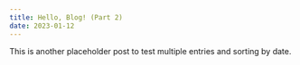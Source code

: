 ```yaml
---
title: Hello, Blog! (Part 2)
date: 2023-01-12
---
```


This is another placeholder post to test multiple entries and sorting by date.